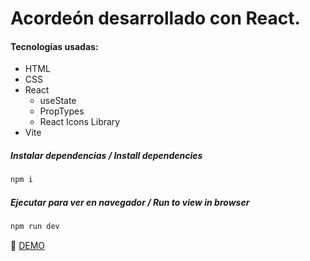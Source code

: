 # Acordeón desarrollado con React.
#### Tecnologías usadas: 
- HTML
- CSS
- React
  - useState
  - PropTypes
  - React Icons Library
- Vite

##### Instalar dependencias / Install dependencies

```javascript
npm i
```

##### Ejecutar para ver en navegador / Run to view in browser

```javascript
npm run dev
```

:link:
[DEMO](https://acordeon-accordion.netlify.app/)
